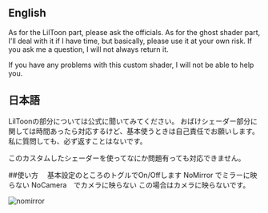 ## English
As for the LilToon part, please ask the officials.
As for the ghost shader part, I'll deal with it if I have time, but basically, please use it at your own risk.
If you ask me a question, I will not always return it.

If you have any problems with this custom shader, I will not be able to help you.

## 日本語
LilToonの部分については公式に聞いてみてください。
おばけシェーダー部分に関しては時間あったら対応するけど、基本使うときは自己責任でお願いします。
私に質問しても、必ず返すことはないです。

このカスタムしたシェーダーを使ってなにか問題有っても対応できません。

##使い方　
基本設定のところのトグルでOn/Offします
NoMirror でミラーに映らない
NoCamera　でカメラに映らない
この場合はカメラに映らないです。


![nomirror](https://github.com/ishiiyuki/lilToon/assets/5183592/f831a20b-76e9-4ef4-af96-37ddbb80bbaf)

